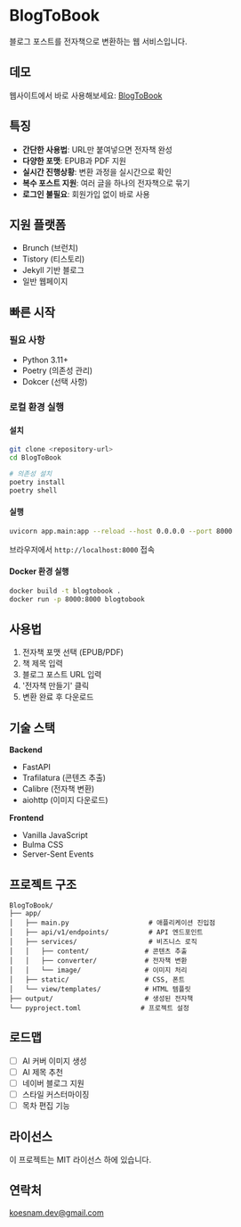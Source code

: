 # BlogToBook

블로그 포스트를 전자책으로 변환하는 웹 서비스입니다.

## 데모

웹사이트에서 바로 사용해보세요: [BlogToBook](http://localhost:8000)

## 특징

- **간단한 사용법**: URL만 붙여넣으면 전자책 완성
- **다양한 포맷**: EPUB과 PDF 지원
- **실시간 진행상황**: 변환 과정을 실시간으로 확인
- **복수 포스트 지원**: 여러 글을 하나의 전자책으로 묶기
- **로그인 불필요**: 회원가입 없이 바로 사용

## 지원 플랫폼

- Brunch (브런치)
- Tistory (티스토리)
- Jekyll 기반 블로그
- 일반 웹페이지

## 빠른 시작

### 필요 사항

- Python 3.11+
- Poetry (의존성 관리)
- Dokcer (선택 사항)

### 로컬 환경 실행

#### 설치
```bash
git clone <repository-url>
cd BlogToBook

# 의존성 설치
poetry install
poetry shell
```

#### 실행

```bash
uvicorn app.main:app --reload --host 0.0.0.0 --port 8000
```

브라우저에서 `http://localhost:8000` 접속

#### Docker 환경 실행

```bash
docker build -t blogtobook .
docker run -p 8000:8000 blogtobook
```

## 사용법

1. 전자책 포맷 선택 (EPUB/PDF)
2. 책 제목 입력
3. 블로그 포스트 URL 입력
4. '전자책 만들기' 클릭
5. 변환 완료 후 다운로드

## 기술 스택

**Backend**
- FastAPI
- Trafilatura (콘텐츠 추출)
- Calibre (전자책 변환)
- aiohttp (이미지 다운로드)

**Frontend**
- Vanilla JavaScript
- Bulma CSS
- Server-Sent Events

## 프로젝트 구조

```
BlogToBook/
├── app/
│   ├── main.py                    # 애플리케이션 진입점
│   ├── api/v1/endpoints/          # API 엔드포인트
│   ├── services/                  # 비즈니스 로직
│   │   ├── content/              # 콘텐츠 추출
│   │   ├── converter/            # 전자책 변환
│   │   └── image/                # 이미지 처리
│   ├── static/                   # CSS, 폰트
│   └── view/templates/           # HTML 템플릿
├── output/                       # 생성된 전자책
└── pyproject.toml               # 프로젝트 설정
```

## 로드맵

- [ ] AI 커버 이미지 생성
- [ ] AI 제목 추천
- [ ] 네이버 블로그 지원
- [ ] 스타일 커스터마이징
- [ ] 목차 편집 기능

## 라이선스

이 프로젝트는 MIT 라이선스 하에 있습니다.

## 연락처

koesnam.dev@gmail.com